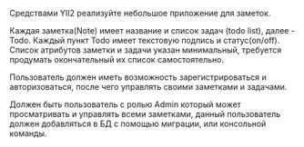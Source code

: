 Средствами YII2 реализуйте небольшое приложение для заметок.

Каждая заметка(Note) имеет название и список задач (todo list), далее - Todo.
Каждый пункт Todo имеет текстовую подпись и статус(on/off).
Список атрибутов заметки и задачи указан минимальный, требуется продумать окончательный их список самостоятельно.

Пользователь должен иметь возможность зарегистрироваться и авторизоваться, после чего управлять своими заметками и задачами.

Должен быть пользователь с ролью Admin который может просматривать и управлять всеми заметками, данный пользователь должен добавляться в БД с помощью миграции, или консольной команды.